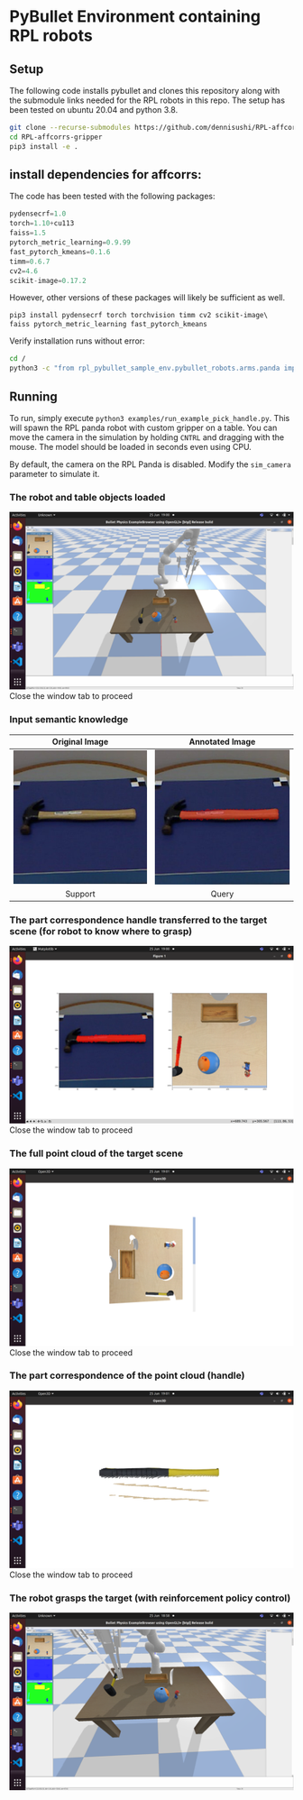 # PyBullet Environment containing RPL robots

## Setup

The following code installs pybullet and clones this repository along with the submodule links needed for the RPL robots in this repo. The setup has been tested on ubuntu 20.04 and python 3.8.

```bash
git clone --recurse-submodules https://github.com/dennisushi/RPL-affcorrs-gripper.git
cd RPL-affcorrs-gripper
pip3 install -e .
```

## install dependencies for affcorrs:

The code has been tested with the following packages:

```python
pydensecrf=1.0
torch=1.10+cu113
faiss=1.5
pytorch_metric_learning=0.9.99
fast_pytorch_kmeans=0.1.6
timm=0.6.7
cv2=4.6
scikit-image=0.17.2
```

However, other versions of these packages will likely be sufficient as well.

```
pip3 install pydensecrf torch torchvision timm cv2 scikit-image\
faiss pytorch_metric_learning fast_pytorch_kmeans
```

Verify installation runs without error:
```bash
cd /
python3 -c "from rpl_pybullet_sample_env.pybullet_robots.arms.panda import RPL_Panda"
```

## Running 

To run, simply execute `python3 examples/run_example_pick_handle.py`. This will spawn the RPL panda robot with custom gripper on a table. You can move the camera in the simulation by holding `CNTRL` and dragging with the mouse. The model should be loaded in seconds even using CPU.

By default, the camera on the RPL Panda is disabled. Modify the `sim_camera` parameter to simulate it.

### The robot and table objects loaded
![Robots](doc/img/robot_tableObjects.png)
Close the window tab to proceed

### Input semantic knowledge
| Original Image | Annotated Image |
|:--------------:|:--------------:|
| ![Original Image](doc/img/prototype.png) | ![Annotated Image](doc/img/annotation.png) |
| Support | Query |

### The part correspondence handle transferred to the target scene (for robot to know where to grasp)
![Robots](doc/img/find_part_correspondence.png)
Close the window tab to proceed

### The full point cloud of the target scene 
![Robots](doc/img/full_point_cloud.png)
Close the window tab to proceed

### The part correspondence of the point cloud (handle) 
![Robots](doc/img/part_point_cloud.png)
Close the window tab to proceed

### The robot grasps the target (with reinforcement policy control)
![Robots](doc/img/grasping.png)

